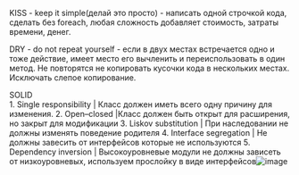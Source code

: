 KISS - keep it simple(делай это просто) -  написать одной строчкой кода, сделать без foreach,  любая сложность добавляет стоимость, затраты времени, денег. 

DRY - do not repeat yourself - если в двух местах встречается одно и тоже действие, имеет место его вычленить и переиспользовать в один метод. Не повторятся не копировать кусочки кода в нескольких местах. Исключать слепое копирование. 

SOLID   
	1. Single responsibility | Класс должен иметь всего одну причину для изменения. 
	2. Open–closed |Класс должен быть открыт для расширения, но закрыт для модификации
	3. Liskov substitution | При наследовании не должны изменять поведение родителя
	4. Interface segregation | Не должны завесить от интерфейсов которые не используются
  5. Dependency inversion | Высокоуровневые модули не должны зависеть от низкоуровневых, используем прослойку в виде интерфейсов![image](https://user-images.githubusercontent.com/28106427/155373208-9a0c2b9d-0fbc-4256-b85c-e3fe64a2cd75.png)
